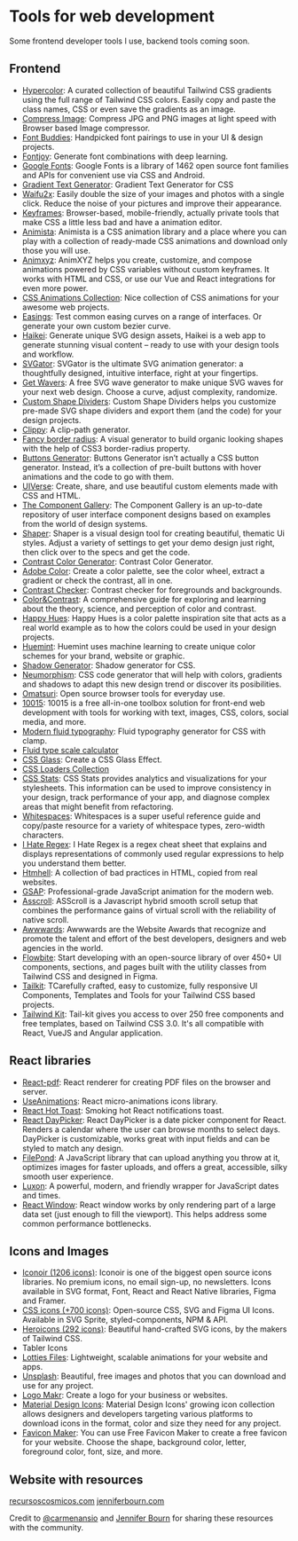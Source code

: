 # Tools for web development
Some frontend developer tools I use, backend tools coming soon.

## Frontend
* [Hypercolor](https://hypercolor.dev/): A curated collection of beautiful Tailwind CSS gradients using the full range of Tailwind CSS colors. Easily copy and paste the class names, CSS or even save the gradients as an image.
* [Compress Image](https://compressimage.io/): Compress JPG and PNG images at light speed with Browser based Image compressor.
* [Font Buddies](https://www.fontbuddies.com/): Handpicked font pairings to use in your UI & design projects.
* [Fontjoy](https://fontjoy.com/): Generate font combinations with deep learning.
* [Google Fonts](https://fonts.google.com/): Google Fonts is a library of 1462 open source font families and APIs for convenient use via CSS and Android.
* [Gradient Text Generator](https://www.cssgradienttext.com/): Gradient Text Generator for CSS
* [Waifu2x](http://waifu2x.udp.jp/index.es.html): Easily double the size of your images and photos with a single click. Reduce the noise of your pictures and improve their appearance.
* [Keyframes](https://keyframes.app/): Browser-based, mobile-friendly, actually private tools that make CSS a little less bad and have a animation editor.
* [Animista](https://animista.net/): Animista is a CSS animation library and a place where you can play with a collection of ready-made CSS animations and download only those you will use.
* [Animxyz](https://animxyz.com/): AnimXYZ helps you create, customize, and compose animations powered by CSS variables without custom keyframes. It works with HTML and CSS, or use our Vue and React integrations for even more power.
* [CSS Animations Collection](https://xsgames.co/animatiss/): Nice collection of CSS animations for your awesome web projects.
* [Easings](https://easings.co/): Test common easing curves on a range of interfaces. Or generate your own custom bezier curve.
* [Haikei](https://haikei.app/): Generate unique SVG design assets, Haikei is a web app to generate stunning visual content – ready to use with your design tools and workflow.
* [SVGator](https://www.svgator.com/): SVGator is the ultimate SVG animation generator: a thoughtfully designed, intuitive interface, right at your fingertips.
* [Get Wavers](https://getwaves.io/): A free SVG wave generator to make unique SVG waves for your next web design. Choose a curve, adjust complexity, randomize.
* [Custom Shape Dividers](https://www.shapedivider.app/): Custom Shape Dividers helps you customize pre-made SVG shape dividers and export them (and the code) for your design projects.
* [Clippy](https://bennettfeely.com/clippy/): A clip-path generator.
* [Fancy border radius](https://9elements.github.io/fancy-border-radius/): A visual generator to build organic looking shapes with the help of CSS3 border-radius property.
* [Buttons Generator](https://markodenic.com/tools/buttons-generator/): Buttons Generator isn’t actually a CSS button generator. Instead, it’s a collection of pre-built buttons with hover animations and the code to go with them.
* [UIVerse](https://uiverse.io/): Create, share, and use beautiful custom elements made with CSS and HTML.
* [The Component Gallery](https://component.gallery/): The Component Gallery is an up-to-date repository of user interface component designs based on examples from the world of design systems.
* [Shaper](https://hihayk.github.io/shaper/): Shaper is a visual design tool for creating beautiful, thematic Ui styles. Adjust a variety of settings to get your demo design just right, then click over to the specs and get the code.
* [Contrast Color Generator](https://randoma11y.com/): Contrast Color Generator.
* [Adobe Color](https://color.adobe.com/create/color-wheel): Create a color palette, see the color wheel, extract a gradient or check the contrast, all in one.
* [Contrast Checker](https://webaim.org/resources/contrastchecker/): Contrast checker for foregrounds and backgrounds.
* [Color&Contrast](https://colorandcontrast.com/): A comprehensive guide for exploring and learning about the theory, science, and perception of color and contrast.
* [Happy Hues](https://www.happyhues.co/): Happy Hues is a color palette inspiration site that acts as a real world example as to how the colors could be used in your design projects.
* [Huemint](https://huemint.com/): Huemint uses machine learning to create unique color schemes for your brand, website or graphic.
* [Shadow Generator](https://shadows.brumm.af/): Shadow generator for CSS.
* [Neumorphism](https://neumorphism.io/): CSS code generator that will help with colors, gradients and shadows to adapt this new design trend or discover its posibilities.
* [Omatsuri](https://omatsuri.app/): Open source browser tools for everyday use.
* [10015](https://10015.io/): 10015 is a free all-in-one toolbox solution for front-end web development with tools for working with text, images, CSS, colors, social media, and more.
* [Modern fluid typography](https://modern-fluid-typography.vercel.app/): Fluid typography generator for CSS with clamp.
* [Fluid type scale calculator](https://utopia.fyi/type/calculator/)
* [CSS Glass](https://css.glass/): Create a CSS Glass Effect.
* [CSS Loaders Collection](https://cssloaders.github.io/)
* [CSS Stats](https://cssstats.com/): CSS Stats provides analytics and visualizations for your stylesheets. This information can be used to improve consistency in your design, track performance of your app, and diagnose complex areas that might benefit from refactoring.
* [Whitespaces](https://kirillbelyaev.com/s/): Whitespaces is a super useful reference guide and copy/paste resource for a variety of whitespace types, zero-width characters.
* [I Hate Regex](https://ihateregex.io/): I Hate Regex is a regex cheat sheet that explains and displays representations of commonly used regular expressions to help you understand them better.
* [Htmhell](https://www.htmhell.dev/): A collection of bad practices in HTML, copied from real websites.
* [GSAP](https://greensock.com/gsap/): Professional-grade JavaScript animation for the modern web.
* [Asscroll](https://github.com/ashthornton/asscroll): ASScroll is a Javascript hybrid smooth scroll setup that combines the
performance gains of virtual scroll with the reliability of native scroll.
* [Awwwards](https://www.awwwards.com/): Awwwards are the Website Awards that recognize and promote the talent and effort of the best developers, designers and web agencies in the world.
* [Flowbite](https://flowbite.com/): Start developing with an open-source library of over 450+ UI components, sections, and pages built with the utility classes from Tailwind CSS and designed in Figma.
* [Tailkit](https://tailkit.com/): TCarefully crafted, easy to customize, fully responsive UI Components, Templates and Tools for your Tailwind CSS based projects.
* [Tailwind Kit](https://www.tailwind-kit.com/): Tail-kit gives you access to over 250 free components and free templates, based on Tailwind CSS 3.0. It's all compatible with React, VueJS and Angular application.

## React libraries
* [React-pdf](https://react-pdf.org/): React renderer for creating PDF files on the browser and server.
* [UseAnimations](https://react.useanimations.com/): React micro-animations icons library.
* [React Hot Toast](https://react-hot-toast.com/): Smoking hot React notifications toast.
* [React DayPicker](https://react-day-picker.js.org/): React DayPicker is a date picker component for React. Renders a calendar where the user can browse months to select days. DayPicker is customizable, works great with input fields and can be styled to match any design.
* [FilePond](https://pqina.nl/filepond/): A JavaScript library that can upload anything you throw at it, optimizes images for faster uploads, and offers a great, accessible, silky smooth user experience.
* [Luxon](https://moment.github.io/luxon/#/): A powerful, modern, and friendly wrapper for JavaScript dates and times.
* [React Window](https://react-window.vercel.app/#/examples/list/fixed-size): React window works by only rendering part of a large data set (just enough to fill the viewport). This helps address some common performance bottlenecks.

## Icons and Images
* [Iconoir (1206 icons)](https://iconoir.com/): Iconoir is one of the biggest open source icons libraries. No premium icons, no email sign-up, no newsletters. Icons available in SVG format, Font, React and React Native libraries, Figma and Framer.
* [CSS icons (+700 icons)](https://css.gg/): Open-source CSS, SVG and Figma UI Icons. Available in SVG Sprite, styled-components, NPM & API.
* [Heroicons (292 icons)](https://heroicons.com/): Beautiful hand-crafted SVG icons, by the makers of Tailwind CSS.
* Tabler Icons
* [Lotties Files](https://lottiefiles.com/): Lightweight, scalable animations for your website and apps.
* [Unsplash](https://unsplash.com/): Beautiful, free images and photos that you can download and use for any project.
* [Logo Makr](https://logomakr.com/): Create a logo for your business or websites.
* [Material Design Icons](https://materialdesignicons.com/): Material Design Icons' growing icon collection allows designers and developers targeting various platforms to download icons in the format, color and size they need for any project.
* [Favicon Maker](https://formito.com/tools/favicon): You can use Free Favicon Maker to create a free favicon for your website. Choose the shape, background color, letter, foreground color, font, size, and more.

## Website with resources
[recursoscosmicos.com](https://recursoscosmicos.com/)
[jenniferbourn.com](https://jenniferbourn.com/web-development-tools/)

Credit to [@carmenansio](https://twitter.com/carmenansio) and [Jennifer Bourn](https://jenniferbourn.com/) for sharing these resources with the community.
